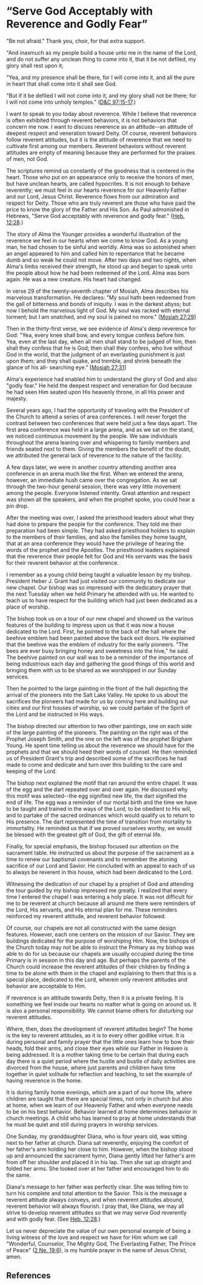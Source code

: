 # “Serve God Acceptably with Reverence and Godly Fear”

"Be not afraid." Thank you, choir, for that extra support.

"And inasmuch as my people build a house unto me in the name of the Lord, and
do not suffer any unclean thing to come into it, that it be not defiled, my
glory shall rest upon it;

"Yea, and my presence shall be there, for I will come into it, and all the
pure in heart that shall come into it shall see God.

"But if it be defiled I will not come into it, and my glory shall not be
there; for I will not come into unholy temples." ([D&amp;C
97:15-17](/scriptures/dc-testament/dc/97.15-17?lang=eng#14).)

I want to speak to you today about reverence. While I believe that reverence
is often exhibited through reverent behaviors, it is not behaviors that
concern me now. I want to discuss reverence as an attitude--an attitude of
deepest respect and veneration toward Deity. Of course, reverent behaviors
follow reverent attitudes, but it is the attitude of reverence that we need to
cultivate first among our members. Reverent behaviors without reverent
attitudes are empty of meaning because they are performed for the praises of
men, not God.

The scriptures remind us constantly of the goodness that is centered in the
heart. Those who put on an appearance only to receive the honors of men, but
have unclean hearts, are called hypocrites. It is not enough to behave
reverently; we must feel in our hearts reverence for our Heavenly Father and
our Lord, Jesus Christ. Reverence flows from our admiration and respect for
Deity. Those who are truly reverent are those who have paid the price to know
the glory of the Father and His Son. As Paul admonished in Hebrews, "Serve God
acceptably with reverence and godly fear." ([Heb.
12:28](/scriptures/nt/heb/12.28?lang=eng#27).)

The story of Alma the Younger provides a wonderful illustration of the
reverence we feel in our hearts when we come to know God. As a young man, he
had chosen to be sinful and worldly. Alma was so astonished when an angel
appeared to him and called him to repentance that he became dumb and so weak
he could not move. After two days and two nights, when Alma's limbs received
their strength, he stood up and began to speak unto the people about how he
had been redeemed of the Lord. Alma was born again. He was a new creature. His
heart had changed.

In verse 29 of the twenty-seventh chapter of Mosiah, Alma describes his
marvelous transformation. He declares: "My soul hath been redeemed from the
gall of bitterness and bonds of iniquity. I was in the darkest abyss; but now
I behold the marvelous light of God. My soul was racked with eternal torment;
but I am snatched, and my soul is pained no more." [[Mosiah
27:29](/scriptures/bofm/mosiah/27.29?lang=eng#28)]

Then in the thirty-first verse, we see evidence of Alma's deep reverence for
God: "Yea, every knee shall bow, and every tongue confess before him. Yea,
even at the last day, when all men shall stand to be judged of him, then shall
they confess that he is God; then shall they confess, who live without God in
the world, that the judgment of an everlasting punishment is just upon them;
and they shall quake, and tremble, and shrink beneath the glance of his all-
searching eye." [[Mosiah 27:31](/scriptures/bofm/mosiah/27.31?lang=eng#30)]

Alma's experience had enabled him to understand the glory of God and also
"godly fear." He held the deepest respect and veneration for God because he
had seen Him seated upon His heavenly throne, in all His power and majesty.

Several years ago, I had the opportunity of traveling with the President of
the Church to attend a series of area conferences. I will never forget the
contrast between two conferences that were held just a few days apart. The
first area conference was held in a large arena, and as we sat on the stand,
we noticed continuous movement by the people. We saw individuals throughout
the arena leaning over and whispering to family members and friends seated
next to them. Giving the members the benefit of the doubt, we attributed the
general lack of reverence to the nature of the facility.

A few days later, we were in another country attending another area conference
in an arena much like the first. When we entered the arena, however, an
immediate hush came over the congregation. As we sat through the two-hour
general session, there was very little movement among the people. Everyone
listened intently. Great attention and respect was shown all the speakers, and
when the prophet spoke, you could hear a pin drop.

After the meeting was over, I asked the priesthood leaders about what they had
done to prepare the people for the conference. They told me their preparation
had been simple. They had asked priesthood holders to explain to the members
of their families, and also the families they home taught, that at an area
conference they would have the privilege of hearing the words of the prophet
and the Apostles. The priesthood leaders explained that the reverence their
people felt for God and His servants was the basis for their reverent behavior
at the conference.

I remember as a young child being taught a valuable lesson by my bishop.
President Heber J. Grant had just visited our community to dedicate our new
chapel. Our bishop was so impressed with the dedicatory prayer that the next
Tuesday when we held Primary he attended with us. He wanted to teach us to
have respect for the building which had just been dedicated as a place of
worship.

The bishop took us on a tour of our new chapel and showed us the various
features of the building to impress upon us that it was now a house dedicated
to the Lord. First, he pointed to the back of the hall where the beehive
emblem had been painted above the back exit doors. He explained that the
beehive was the emblem of industry for the early pioneers. "The bees are ever
busy bringing honey and sweetness into the hive," he said. The beehive painted
on our wall was to be a reminder of the importance of being industrious each
day and gathering the good things of this world and bringing them with us to
be shared as we worshipped in our Sunday services.

Then he pointed to the large painting in the front of the hall depicting the
arrival of the pioneers into the Salt Lake Valley. He spoke to us about the
sacrifices the pioneers had made for us by coming here and building our cities
and our first houses of worship, so we could partake of the Spirit of the Lord
and be instructed in His ways.

The bishop directed our attention to two other paintings, one on each side of
the large painting of the pioneers. The painting on the right was of the
Prophet Joseph Smith, and the one on the left was of the prophet Brigham
Young. He spent time telling us about the reverence we should have for the
prophets and that we should heed their words of counsel. He then reminded us
of President Grant's trip and described some of the sacrifices he had made to
come and dedicate and turn over this building to the care and keeping of the
Lord.

The bishop next explained the motif that ran around the entire chapel. It was
of the egg and the dart repeated over and over again. He discussed why this
motif was selected--the egg signified new life, the dart signified the end of
life. The egg was a reminder of our mortal birth and the time we have to be
taught and trained in the ways of the Lord, to be obedient to His will, and to
partake of the sacred ordinances which would qualify us to return to His
presence. The dart represented the time of transition from mortality to
immortality. He reminded us that if we proved ourselves worthy, we would be
blessed with the greatest gift of God, the gift of eternal life.

Finally, for special emphasis, the bishop focused our attention on the
sacrament table. He instructed us about the purpose of the sacrament as a time
to renew our baptismal covenants and to remember the atoning sacrifice of our
Lord and Savior. He concluded with an appeal to each of us to always be
reverent in this house, which had been dedicated to the Lord.

Witnessing the dedication of our chapel by a prophet of God and attending the
tour guided by my bishop impressed me greatly. I realized that every time I
entered the chapel I was entering a holy place. It was not difficult for me to
be reverent at church because all around me there were reminders of the Lord,
His servants, and His eternal plan for me. These reminders reinforced my
reverent attitude, and reverent behavior followed.

Of course, our chapels are not all constructed with the same design features.
However, each one centers on the mission of our Savior. They are buildings
dedicated for the purpose of worshiping Him. Now, the bishops of the Church
today may not be able to instruct the Primary as my bishop was able to do for
us because our chapels are usually occupied during the time Primary is in
session in this day and age. But perhaps the parents of the Church could
increase the reverent attitudes of their children by finding a time to be
alone with them in the chapel and explaining to them that this is a special
place, dedicated to the Lord, wherein only reverent attitudes and behavior are
acceptable to Him.

If reverence is an attitude towards Deity, then it is a private feeling. It is
something we feel inside our hearts no matter what is going on around us. It
is also a personal responsibility. We cannot blame others for disturbing our
reverent attitudes.

Where, then, does the development of reverent attitudes begin? The home is the
key to reverent attitudes, as it is to every other godlike virtue. It is
during personal and family prayer that the little ones learn how to bow their
heads, fold their arms, and close their eyes while our Father in Heaven is
being addressed. It is a mother taking time to be certain that during each day
there is a quiet period where the hustle and bustle of daily activities are
divorced from the house, where just parents and children have time together in
quiet solitude for reflection and teaching, to set the example of having
reverence in the home.

It is during family home evenings, which are a part of our home life, where
children are taught that there are special times, not only in church but also
at home, when we learn of our Heavenly Father and when everyone needs to be on
his best behavior. Behavior learned at home determines behavior in church
meetings. A child who has learned to pray at home understands that he must be
quiet and still during prayers in worship services.

One Sunday, my granddaughter Diana, who is four years old, was sitting next to
her father at church. Diana sat reverently, enjoying the comfort of her
father's arm holding her close to him. However, when the bishop stood up and
announced the sacrament hymn, Diana gently lifted her father's arm from off
her shoulder and placed it in his lap. Then she sat up straight and folded her
arms. She looked over at her father and encouraged him to do the same.

Diana's message to her father was perfectly clear. She was telling him to turn
his complete and total attention to the Savior. This is the message a reverent
attitude always conveys, and when reverent attitudes abound, reverent behavior
will always flourish. I pray that, like Diana, we may all strive to develop
reverent attitudes so that we may serve God reverently and with godly fear.
(See [Heb. 12:28](/scriptures/nt/heb/12.28?lang=eng#27).)

Let us never depreciate the value of our own personal example of being a
living witness of the love and respect we have for Him whom we call
"Wonderful, Counselor, The Mighty God, The Everlasting Father, The Prince of
Peace" ([2 Ne. 19:6](/scriptures/bofm/2-ne/19.6?lang=eng#5)), is my humble
prayer in the name of Jesus Christ, amen.

## References

